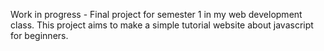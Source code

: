 Work in progress - Final project for semester 1 in my web development class. This project aims to make a simple tutorial website about javascript for beginners.
